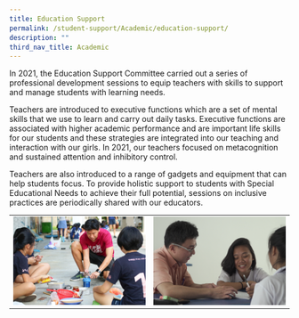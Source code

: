 ```yaml
---
title: Education Support
permalink: /student-support/Academic/education-support/
description: ""
third_nav_title: Academic
---
```


In 2021, the Education Support Committee carried out a series of professional development sessions to equip teachers with skills to support and manage students with learning needs.

Teachers are introduced to executive functions which are a set of mental skills that we use to learn and carry out daily tasks. Executive functions are associated with higher academic performance and are important life skills for our students and these strategies are integrated into our teaching and interaction with our girls. In 2021, our teachers focused on metacognition and sustained attention and inhibitory control.

Teachers are also introduced to a range of gadgets and equipment that can help students focus. To provide holistic support to students with Special Educational Needs to achieve their full potential, sessions on inclusive practices are periodically shared with our educators.


|   |   |
|---|---|
|  ![](/images/Student%20Support/Academic/fig3.jpg) | ![](/images/Student%20Support/Academic/Consultation.png)  |